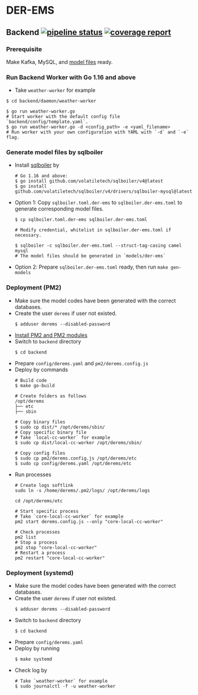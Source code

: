 # DER-EMS

## Backend [![pipeline status](https://gitlab.com/ubiik/ems/der-ems/badges/main/pipeline.svg)](https://gitlab.com/ubiik/ems/der-ems/-/commits/main) [![coverage report](https://gitlab.com/ubiik/ems/der-ems/badges/main/coverage.svg)](https://gitlab.com/ubiik/ems/der-ems/-/commits/main)

### Prerequisite

Make Kafka, MySQL, and [model files](#generate-model-files-by-sqlboiler) ready.

### Run Backend Worker with Go 1.16 and above
- Take `weather-worker` for example
```shell
$ cd backend/daemon/weather-worker

$ go run weather-worker.go
# Start worker with the default config file `backend/config/template.yaml`.
$ go run weather-worker.go -d <config_path> -e <yaml_filename>
# Run worker with your own configuration with YAML with `-d` and `-e` flag.
```

### Generate model files by sqlboiler
- Install [sqlboiler](https://github.com/volatiletech/sqlboiler) by
  ```shell
  # Go 1.16 and above:
  $ go install github.com/volatiletech/sqlboiler/v4@latest
  $ go install github.com/volatiletech/sqlboiler/v4/drivers/sqlboiler-mysql@latest
  ```
- Option 1: Copy `sqlboiler.toml.der-ems` to `sqlboiler.der-ems.toml` to generate corresponding model files.
  ```shell
  $ cp sqlboiler.toml.der-ems sqlboiler.der-ems.toml

  # Modify credential, whitelist in sqlboiler.der-ems.toml if necessary.

  $ sqlboiler -c sqlboiler.der-ems.toml --struct-tag-casing camel mysql
  # The model files should be generated in `models/der-ems`
  ```
- Option 2: Prepare `sqlboiler.der-ems.toml` ready, then run `make gen-models`

### Deployment (PM2)
- Make sure the model codes have been generated with the correct databases.
- Create the user `derems`  if user not existed.
  ```shell
  $ adduser derems --disabled-password
  ```
- [Install PM2 and PM2 modules](backend/docs/PM2.md)
- Switch to `backend` directory
  ```shell
  $ cd backend
  ```
- Prepare `config/derems.yaml` and `pm2/derems.config.js`
- Deploy by commands
  ```shell
  # Build code
  $ make go-build

  # Create folders as follows
  /opt/derems
  ├── etc
  ├── sbin

  # Copy binary files
  $ sudo cp dist/* /opt/derems/sbin/
  # Copy specific binary file
  # Take `local-cc-worker` for example
  $ sudo cp dist/local-cc-worker /opt/derems/sbin/

  # Copy config files
  $ sudo cp pm2/derems.config.js /opt/derems/etc
  $ sudo cp config/derems.yaml /opt/derems/etc
  ```
- Run processes
  ```shell
  # Create logs softlink
  sudo ln -s /home/derems/.pm2/logs/ /opt/derems/logs

  cd /opt/derems/etc

  # Start specific process
  # Take `core-local-cc-worker` for example
  pm2 start derems.config.js --only "core-local-cc-worker"

  # Check processes
  pm2 list
  # Stop a process
  pm2 stop "core-local-cc-worker"
  # Restart a process
  pm2 restart "core-local-cc-worker"
  ```

### Deployment (systemd)
- Make sure the model codes have been generated with the correct databases.
- Create the user `derems`  if user not existed.
  ```shell
  $ adduser derems --disabled-password
  ```
- Switch to `backend` directory
  ```shell
  $ cd backend
  ```
- Prepare `config/derems.yaml`
- Deploy by running
  ```shell
  $ make systemd
  ```
- Check log by
  ```shell
  # Take `weather-worker` for example
  $ sudo journalctl -f -u weather-worker
  ```

